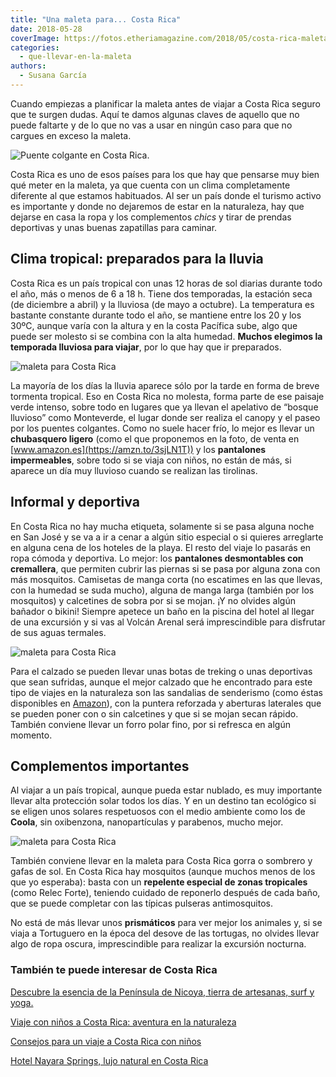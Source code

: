 ```yaml
---
title: "Una maleta para... Costa Rica"
date: 2018-05-28
coverImage: https://fotos.etheriamagazine.com/2018/05/costa-rica-maleta-puente-colgante.jpg
categories: 
  - que-llevar-en-la-maleta
authors: 
  - Susana García
---
```


Cuando empiezas a planificar la maleta antes de viajar a Costa Rica seguro que te surgen 
dudas. Aquí te damos algunas claves de aquello que no puede faltarte y de lo que no vas 
a usar en ningún caso para que no cargues en exceso la maleta. 

![Puente colgante en Costa Rica.](https://fotos.etheriamagazine.com/2018/05/costa-rica-maleta-puente-colgante.jpg "Puente colgante en Costa Rica.")

Costa Rica es uno de esos países para los que hay que pensarse muy bien qué meter en la 
maleta, ya que cuenta con un clima completamente diferente al que estamos habituados. Al 
ser un país donde el turismo activo es importante y donde no dejaremos de estar en la 
naturaleza, hay que dejarse en casa la ropa y los complementos _chics_ y tirar de 
prendas deportivas y unas buenas zapatillas para caminar. 

## Clima tropical: preparados para la lluvia

Costa Rica es un país tropical con unas 12 horas de sol diarias durante todo el año, más 
o menos de 6 a 18 h. Tiene dos temporadas, la estación seca (de diciembre a abril) y la 
lluviosa (de mayo a octubre). La temperatura es bastante constante durante todo el año, 
se mantiene entre los 20 y los 30ºC, aunque varía con la altura y en la costa Pacífica 
sube, algo que puede ser molesto si se combina con la alta humedad. **Muchos elegimos la 
temporada lluviosa para viajar**, por lo que hay que ir preparados. 

![maleta para Costa Rica](https://fotos.etheriamagazine.com/2018/05/costa-rica-maleta-chubasquero.jpg "Chubasquero de mujer disponible en Amazon.")

La mayoría de los días la lluvia aparece sólo por la tarde en forma de breve tormenta 
tropical. Eso en Costa Rica no molesta, forma parte de ese paisaje verde intenso, sobre 
todo en lugares que ya llevan el apelativo de “bosque lluvioso” como Monteverde, el 
lugar donde ser realiza el canopy y el paseo por los puentes colgantes. Como no suele 
hacer frío, lo mejor es llevar un **chubasquero ligero** (como el que proponemos en la 
foto, de venta en [www.amazon.es](https://amzn.to/3sjLN1T)) y los **pantalones 
impermeables**, sobre todo si se viaja con niños, no están de más, si aparece un día muy 
lluvioso cuando se realizan las tirolinas. 

## Informal y deportiva

En Costa Rica no hay mucha etiqueta, solamente si se pasa alguna noche en San José y se 
va a ir a cenar a algún sitio especial o si quieres arreglarte en alguna cena de los 
hoteles de la playa. El resto del viaje lo pasarás en ropa cómoda y deportiva. Lo mejor: 
los **pantalones desmontables con cremallera**, que permiten cubrir las piernas si se 
pasa por alguna zona con más mosquitos. Camisetas de manga corta (no escatimes en las 
que llevas, con la humedad se suda mucho), alguna de manga larga (también por los 
mosquitos) y calcetines de sobra por si se mojan. ¡Y no olvides algún bañador o bikini! 
Siempre apetece un baño en la piscina del hotel al llegar de una excursión y si vas al 
Volcán Arenal será imprescindible para disfrutar de sus aguas termales. 

![maleta para Costa Rica](https://fotos.etheriamagazine.com/2018/05/costa-rica-maleta-sandalia.jpg "Sandalias de trekking disponibles en Amazon.")

Para el calzado se pueden llevar unas botas de treking o unas deportivas que sean 
sufridas, aunque el mejor calzado que he encontrado para este tipo de viajes en la 
naturaleza son las sandalias de senderismo (como éstas disponibles en [Amazon](https://amzn.to/3djlIfv)), 
con la puntera reforzada y aberturas laterales que se pueden poner con o sin calcetines 
y que si se mojan secan rápido. También conviene llevar un forro polar fino, por si 
refresca en algún momento. 

## Complementos importantes

Al viajar a un país tropical, aunque pueda estar nublado, es muy importante llevar alta 
protección solar todos los días. Y en un destino tan ecológico si se eligen unos solares 
respetuosos con el medio ambiente como los de **Coola**, sin oxibenzona, nanopartículas 
y parabenos, mucho mejor. 

![maleta para Costa Rica](https://fotos.etheriamagazine.com/2018/05/mineral-sport-spf30-citrus-mimosa-3oz-box-tube.jpg "Mineral Sport SPF30 Citrus Mimosa (39 €)")

También conviene llevar en la maleta para Costa Rica gorra o sombrero y gafas de sol. En 
Costa Rica hay mosquitos (aunque muchos menos de los que yo esperaba): basta con un 
**repelente especial de zonas tropicales** (como Relec Forte), teniendo cuidado de 
reponerlo después de cada baño, que se puede completar con las típicas pulseras 
antimosquitos. 

No está de más llevar unos **prismáticos** para ver mejor los animales y, si se viaja a 
Tortuguero en la época del desove de las tortugas, no olvides llevar algo de ropa 
oscura, imprescindible para realizar la excursión nocturna. 

### También te puede interesar de Costa Rica

[Descubre la esencia de la Península de Nicoya, tierra de artesanas, surf y 
yoga.](https://etheriamagazine.com/2022/07/15/que-ver-peninsula-nicoya-costa-rica/) 

[Viaje con niños a Costa Rica: aventura en la 
naturaleza](https://etheriamagazine.com/2018/07/05/viaje-costa-rica-con-ninos-que-hacer-en-familia/) 

[Consejos para un viaje a Costa Rica con 
niños](https://etheriamagazine.com/2018/05/04/consejos-viaje-costa-rica-con-ninos-familias/) 

[Hotel Nayara Springs, lujo natural en Costa 
Rica](https://etheriamagazine.com/2018/05/04/hotelnayaraspringsvolcanarenalcostarica/)
